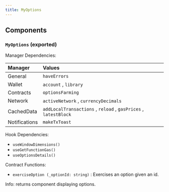 ```yaml
---
title: MyOptions
---
```


## Components

### `MyOptions` (exported)

Manager Dependencies:

| Manager | Values                                                          |
| :--- | :------------------------------------------------------------------- |
| General | `haveErrors`
| Wallet | `account` , `library`
| Contracts | `optionsFarming`
| Network | `activeNetwork` , `currencyDecimals`
| CachedData | `addLocalTransactions` , `reload` , `gasPrices` , `latestBlock`
| Notifications | `makeTxToast`

Hook Dependencies:

- `useWindowDimensions()`
- `useGetFunctionGas()`
- `useOptionsDetails()`

Contract Functions:
- `exerciseOption (_optionId: string)` : Exercises an option given an id.

Info: returns component displaying options.